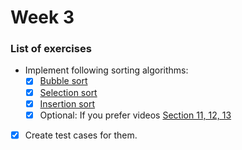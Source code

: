 # Week 3

### List of exercises

- Implement following sorting algorithms:
  - [x] [Bubble sort](https://www.programiz.com/dsa/bubble-sort)
  - [x] [Selection sort](https://www.programiz.com/dsa/selection-sort)
  - [x] [Insertion sort](https://www.programiz.com/dsa/insertion-sort)
  - [x] Optional: If you prefer videos [Section 11, 12, 13](https://www.udemy.com/course/js-algorithms-and-data-structures-masterclass/learn/lecture/8344040)
- [x] Create test cases for them.
